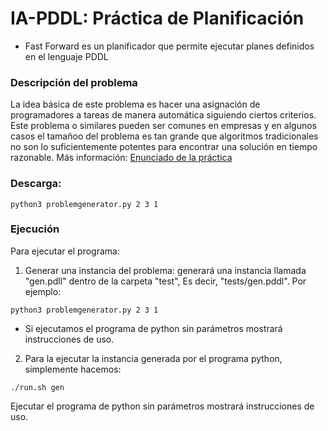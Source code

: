 # IA-PDDL: Práctica de Planificación 

- Fast Forward es un planificador que permite ejecutar planes definidos en el lenguaje PDDL

### Descripción del problema

La idea básica de este problema es hacer una asignación de programadores a tareas de manera automática siguiendo ciertos criterios. Este problema o similares pueden ser comunes en empresas y en algunos casos el tamañoo del problema es tan grande que algoritmos tradicionales no son lo suficientemente potentes para encontrar una solución en tiempo razonable. Más información: [Enunciado de la práctica](PracticaPlanificacion.pdf)
### Descarga:
``` 
python3 problemgenerator.py 2 3 1
```
### Ejecución

Para ejecutar el programa:

1. Generar una instancia del problema: generará una instancia llamada "gen.pdll" dentro de la carpeta "test", Es decir, "tests/gen.pddl". Por ejemplo:
``` 
python3 problemgenerator.py 2 3 1
```
- Si ejecutamos el programa de python sin parámetros mostrará instrucciones de uso.

2. Para la ejecutar la instancia generada por el programa python, simplemente hacemos:
```
./run.sh gen
``` 
Ejecutar el programa de python sin parámetros mostrará instrucciones de uso.
